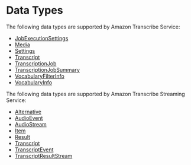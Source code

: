 # Data Types<a name="API_Types"></a>

The following data types are supported by Amazon Transcribe Service:
+  [JobExecutionSettings](API_JobExecutionSettings.md) 
+  [Media](API_Media.md) 
+  [Settings](API_Settings.md) 
+  [Transcript](API_Transcript.md) 
+  [TranscriptionJob](API_TranscriptionJob.md) 
+  [TranscriptionJobSummary](API_TranscriptionJobSummary.md) 
+  [VocabularyFilterInfo](API_VocabularyFilterInfo.md) 
+  [VocabularyInfo](API_VocabularyInfo.md) 

The following data types are supported by Amazon Transcribe Streaming Service:
+  [Alternative](API_streaming_Alternative.md) 
+  [AudioEvent](API_streaming_AudioEvent.md) 
+  [AudioStream](API_streaming_AudioStream.md) 
+  [Item](API_streaming_Item.md) 
+  [Result](API_streaming_Result.md) 
+  [Transcript](API_streaming_Transcript.md) 
+  [TranscriptEvent](API_streaming_TranscriptEvent.md) 
+  [TranscriptResultStream](API_streaming_TranscriptResultStream.md) 
